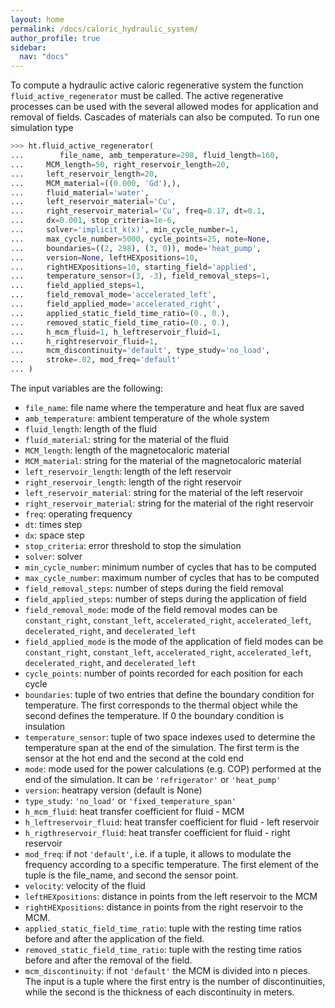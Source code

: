 ```yaml
---
layout: home
permalink: /docs/caloric_hydraulic_system/
author_profile: true
sidebar:
  nav: "docs"
---
```


To compute a hydraulic active caloric regenerative system the function `fluid_active_regenerator` must be called. The active regenerative processes can be used with the several allowed modes for application and removal of fields. Cascades of materials can also be computed. To run one simulation type

```python
>>> ht.fluid_active_regenerator(
...        file_name, amb_temperature=298, fluid_length=160,
...		MCM_length=50, right_reservoir_length=20,
...		left_reservoir_length=20,
...		MCM_material=((0.000, 'Gd'),),
...		fluid_material='water',
...		left_reservoir_material='Cu',
...		right_reservoir_material='Cu', freq=0.17, dt=0.1,
...		dx=0.001, stop_criteria=1e-6,
...		solver='implicit_k(x)', min_cycle_number=1,
...		max_cycle_number=5000, cycle_points=25, note=None,
...		boundaries=((2, 298), (3, 0)), mode='heat_pump',
...		version=None, leftHEXpositions=10,
...		rightHEXpositions=10, starting_field='applied',
...		temperature_sensor=(3, -3), field_removal_steps=1,
...		field_applied_steps=1,
...		field_removal_mode='accelerated_left',
...		field_applied_mode='accelerated_right',
...		applied_static_field_time_ratio=(0., 0.),
...		removed_static_field_time_ratio=(0., 0.),
...		h_mcm_fluid=1, h_leftreservoir_fluid=1,
...		h_rightreservoir_fluid=1,
...		mcm_discontinuity='default', type_study='no_load',
...		stroke=.02, mod_freq='default'
...	)
```

The input variables are the following:

* `file_name`: file name where the temperature and heat flux are saved
* `amb_temperature`: ambient temperature of the whole system
* `fluid_length`: length of the fluid
* `fluid_material`: string for the material of the fluid
* `MCM_length`: length of the magnetocaloric material
* `MCM_material`: string for the material of the magnetocaloric material
* `left_reservoir_length`: length of the left reservoir
* `right_reservoir_length`: length of the right reservoir
* `left_reservoir_material`: string for the material of the left reservoir
* `right_reservoir_material`: string for the material of the right reservoir
* `freq`: operating frequency
* `dt`: times step
* `dx`: space step
* `stop_criteria`: error threshold to stop the simulation
* `solver`: solver
* `min_cycle_number`: minimum number of cycles that has to be computed
* `max_cycle_number`: maximum number of cycles that has to be computed
* `field_removal_steps`: number of steps during the field removal
* `field_applied_steps`: number of steps during the application of field
* `field_removal_mode`: mode of the field removal modes can be `constant_right`, `constant_left`, `accelerated_right`, `accelerated_left`, `decelerated_right`, and `decelerated_left`
* `field_applied_mode` is the mode of the application of field modes can be `constant_right`, `constant_left`, `accelerated_right`, `accelerated_left`, `decelerated_right`, and `decelerated_left`
* `cycle_points`: number of points recorded for each position for each cycle
* `boundaries`: tuple of two entries that define the boundary condition for temperature. The first corresponds to the thermal object while the second defines the temperature. If 0 the boundary condition is insulation
* `temperature_sensor`: tuple of two space indexes used to determine the temperature span at the end of the simulation. The first term is the sensor at the hot end and the second at the cold end
* `mode`: mode used for the power calculations (e.g. COP) performed at the end of the simulation. It can be `'refrigerator'` or `'heat_pump'`
* `version`: heatrapy version (default is None)
* `type_study`: `'no_load'` or `'fixed_temperature_span'`
* `h_mcm_fluid`: heat transfer coefficient for fluid - MCM
* `h_leftreservoir_fluid`: heat transfer coefficient for fluid - left reservoir
* `h_rigthreservoir_fluid`: heat transfer coefficient for fluid - right reservoir
* `mod_freq`: if not `'default'`, i.e. if a tuple, it allows to modulate the frequency according to a specific temperature. The first element of the tuple is the file_name, and second the sensor point.
* `velocity`: velocity of the fluid
* `leftHEXpositions`: distance in points from the left reservoir to the MCM
* `rightHEXpositions`: distance in points from the right reservoir to the MCM.
* `applied_static_field_time_ratio`: tuple with the resting time ratios before and after the application of the field.
* `removed_static_field_time_ratio`: tuple with the resting time ratios before and after the removal of the field.
* `mcm_discontinuity`: if not `'default'` the MCM is divided into n pieces. The input is a tuple where the first entry is the number of discontinuities, while the second is the thickness of each discontinuity in meters.

